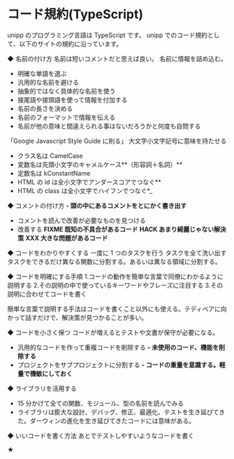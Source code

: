 # コード規約(TypeScript)

unipp のプログラミング言語は TypeScript です。
unipp でのコード規約として、以下のサイトの規約に沿っています。

◆ 名前の付け方
名前は短いコメントだと思えば良い。
名前に情報を詰め込む。

- 明確な単語を選ぶ
- 汎用的な名前を避ける
- 抽象的ではなく具体的な名前を使う
- 接尾語や接頭語を使って情報を付加する
- 名前の長さを決める
- 名前のフォーマットで情報を伝える
- 名前が他の意味と間違えられる事はないだろうかと何度も自問する

「Google Javascript Style Guide に則る」
大文字小文字記号に意味を持たせる

- クラス名は CamelCase
- 変数名は先頭小文字のキャメルケース**（形容詞＋名詞）**
- 定数名は kConstantName
- HTML の id は全小文字でアンダースコアでつなぐ\*\*
- HTML の class は全小文字でハイフンでつなぐ\*\_

◆ コメントの付け方
**- 頭の中にあるコメントをとにかく書き出す**

- コメントを読んで改善が必要なものを見つける
- 改善する
  **FIXME 既知の不具合があるコード**
  **HACK あまり綺麗じゃない解決策**
  **XXX 大きな問題があるコード**

◆ コードをわかりやすくする
一度に 1 つのタスクを行う
タスクを全て洗い出す
タスクをできるだけ異なる関数に分割する。あるいは異なる領域に分割する。

◆ コードを明確にする手順 1.コードの動作を簡単な言葉で同僚にわかるように説明する 2.その説明の中で使っているキーワードやフレーズに注目する 3.その説明に合わせてコードを書く

簡単な言葉で説明する手法はコードを書くこと以外にも使える。テディベアに向かって話すだけで、解決策が見つかることが多い。

◆ コードを小さく保つ
コードが増えるとテストや文書が保守が必要になる。

- 汎用的なコードを作って重複コードを削除する
  **- 未使用のコード、機能を削除する**
- プロジェクトをサブプロジェクトに分割する
  **- コードの重量を意識する。軽量で機敏にしておく**

◆ ライブラリを活用する

- 15 分かけて全ての関数、モジュール、型の名前を読んでみる
- ライブラリは膨大な設計、デバッグ、修正、最適化、テストを生き延びてきた。ダーウィンの進化を生き延びてきたコードには意味がある。

◆ いいコードを書く方法
あとでテストしやすいようなコードを書く

★
